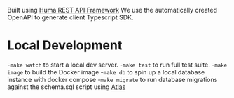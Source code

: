 
Built using [Huma REST API Framework](https://huma.rocks/)
We use the automatically created OpenAPI to generate client Typescript SDK.

# Local Development
-`make watch` to start a local dev server.
-`make test` to run full test suite.
-`make image` to build the Docker image
-`make db` to spin up a local database instance with docker compose
-`make migrate` to run database migrations against the schema.sql script using [Atlas](https://atlasgo.io/docs)
